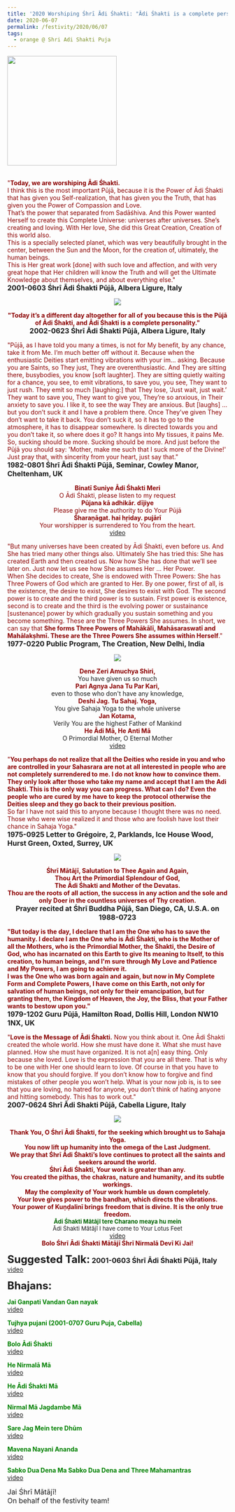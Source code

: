 ```yaml
---
title: '2020 Worshiping Śhrī Ādi Śhakti: "Ādi Śhakti is a complete personality." '
date: 2020-06-07
permalink: /festivity/2020/06/07
tags:
  - orange @ Shri Adi Shakti Puja
---
```


<div style="text-align: left"><img src="/images/image00.png" width="250" /></div><br>

<p>
<font color="DarkRed">"<b>Today, we are worshiping Ādi Śhakti.</b><br>
I think this is the most important Pūjā, because it is the Power of Ādi Śhakti that has given you Self-realization, that has given you the Truth, that has given you the Power of Compassion and Love.<br>
That’s the power that separated from Sadāśhiva. And this Power wanted Herself to create this Complete Universe: universes after universes. She’s creating and loving. With Her love, She did this Great Creation, Creation of this world also.<br>
This is a specially selected planet, which was very beautifully brought in the center, between the Sun and the Moon, for the creation of, ultimately, the human beings.<br>
This is Her great work [done] with such love and affection, and with very great hope that Her children will know the Truth and will get the Ultimate Knowledge about themselves, and about everything else."</font><br>
<font size="+0"><b>2001-0603 Śhrī Ādi Śhakti Pūjā, Albera Ligure, Italy</b></font>
</p>

<div style="text-align: center"><img src="/images/image452.png" /></div>

<p style="text-align:center;">
<font color="DarkRed"><b>"Today it’s a different day altogether for all of you because this is the Pūjā of Ādi Śhakti, and Ādi Śhakti is a complete personality."</b></font><br>
<font size="+0"><b>2002-0623 Śhrī Ādi Śhakti Pūjā, Albera Ligure, Italy</b></font>
</p>

<p>
<font color="DarkRed">"Pūjā, as I have told you many a times, is not for My benefit, by any chance, take it from Me. I’m much better off without it. Because when the enthusiastic Deities start emitting vibrations with your im... asking. Because you are Saints, so They just, They are overenthusiastic. And They are sitting there, busybodies, you know [soft laughter]. They are sitting quietly waiting for a chance, you see, to emit vibrations, to save you, you see, They want to just rush. They emit so much [laughing:] that They lose, ‘Just wait, just wait.’ They want to save you, They want to give you, They’re so anxious, in Their anxiety to save you. I like it, to see the way They are anxious. But [laughs] ... but you don’t suck it and I have a problem there. Once They’ve given They don’t want to take it back. You don’t suck it, so it has to go to the atmosphere, it has to disappear somewhere. Is directed towards you and you don’t take it, so where does it go? It hangs into My tissues, it pains Me.<br>
So, sucking should be more. Sucking should be more. And just before the Pūjā you should say: 'Mother, make me such that I suck more of the Divine!' Just pray that, with sincerity from your heart, just say that."</font><br>
<font size="+0"><b>1982-0801 Śhrī Ādi Śhakti Pūjā, Seminar, Cowley Manor, Cheltenham, UK</b></font>
</p>

<p style="color:DarkRed; text-align:center;">
<b>Binatī Suniye Ādi Śhakti Meri</b><br>
O Ādi Śhakti, please listen to my request<br>
<b>Pūjana kā adhikār. dījiye</b><br>
Please give me the authority to do Your Pūjā<br>
<b>Śharaṇāgat. hai hṛiday. pujārī</b><br>
Your worshipper is surrendered to You from the heart.<br>
<a href="https://www.youtube.com/watch?v=hMK6gaaQ1hU">video</a>
</p>

<p>
<font color="DarkRed">"But many universes have been created by Ādi Śhakti, even before us. And She has tried many other things also. Ultimately She has tried this: She has created Earth and then created us. Now how She has done that we’ll see later on. Just now let us see how She assumes Her ... Her Power.<br>
When She decides to create, She is endowed with Three Powers: She has Three Powers of God which are granted to Her. By one power, first of all, is the existence, the desire to exist, She desires to exist with God. The second power is to create and the third power is to sustain. First power is existence, second is to create and the third is the evolving power or sustainance [sustenance] power by which gradually you sustain something and you become something. These are the Three Powers She assumes. In short, we can say that <b>She forms Three Powers of Mahākālī, Mahāsaraswatī and Mahālakṣhmī. These are the Three Powers She assumes within Herself</b>."</font><br>
<font size="+0"><b>1977-0220 Public Program, The Creation, New Delhi, India</b></font>
</p>

<div style="text-align: center"><img src="/images/image453.png" /></div>

<p style="text-align:center;">
<font color="DarkRed"><b>Dene Zeri Amuchya Shiri,</b></font><br>
You have given us so much<br>
<font color="DarkRed"><b>Pari Agnya Jana Tu Par Kari,</b></font><br>
even to those who don't have any knowledge,<br>
<font color="DarkRed"><b>Deshi Jag. Tu Sahaj. Yoga,</b></font><br>
You give Sahaja Yoga to the whole universe<br>
<font color="DarkRed"><b>Jan Kotama,</b></font><br>
Verily You are the highest Father of Mankind<br>
<font color="DarkRed"><b>He Ādi Mā, He Anti Mā</b></font><br>
O Primordial Mother, O Eternal Mother<br>
<a href="https://www.youtube.com/watch?v=rbi_HSVoF2Q">video</a>
</p>

<p>
<font color="DarkRed">"<b>You perhaps do not realize that all the Deities who reside in you and who are controlled in your Sahasrara are not at all interested in people who are not completely surrendered to me. I do not know how to convince them. They only look after those who take my name and accept that I am the Adi Shakti. This is the only way you can progress. What can I do? Even the people who are cured by me have to keep the protocol otherwise the Deities sleep and they go back to their previous position.</b><br>
So far I have not said this to anyone because I thought there was no need. Those who were wise realized it and those who are foolish have lost their chance in Sahaja Yoga.</b>"</font><br>
<font size="+0"><b>1975-0925 Letter to Grégoire, 2, Parklands, Ice House Wood, Hurst Green, Oxted, Surrey, UK</b></font>
</p>

<div style="text-align: center"><img src="/images/image454.png" /></div>

<p style="text-align:center;">
<font color="DarkRed"><b>Śhrī Mātājī, Salutation to Thee Again and Again,<br>
Thou Art the Primordial Splendour of God,<br>
The Ādi Śhakti and Mother of the Devatas.<br>
Thou are the roots of all action, the success in any action and the sole and only Doer in the countless universes of Thy creation.</b></font><br>
<font size="+0"><b>Prayer recited at Śhrī Buddha Pūjā, San Diego, CA, U.S.A. on 1988-0723</b></font>
</p>

<p>
<font color="DarkRed"><b>"But today is the day, I declare that I am the One who has to save the humanity. I declare I am the One who is Ādi Śhakti, who is the Mother of all the Mothers, who is the Primordial Mother, the Śhakti, the Desire of God, who has incarnated on this Earth to give Its meaning to Itself, to this creation, to human beings, and I'm sure through My Love and Patience and My Powers, I am going to achieve it.<br>
I was the One who was born again and again, but now in My Complete Form and Complete Powers, I have come on this Earth, not only for salvation of human beings, not only for their emancipation, but for granting them, the Kingdom of Heaven, the Joy, the Bliss, that your Father wants to bestow upon you."</b></font><br>
<font size="+0"><b>1979-1202 Guru Pūjā, Hamilton Road, Dollis Hill, London NW10 1NX, UK</b></font>
</p>

<p>
<font color="DarkRed">"<b>Love is the Message of Ādi Śhakti.</b> Now you think about it. One Ādi Śhakti created the whole world. How she must have done it. What she must have planned. How she must have organized. It is not a[n] easy thing. Only because she loved. Love is the expression that you are all there. That is why to be one with Her one should learn to love. Of course in that you have to know that you should forgive. If you don’t know how to forgive and find mistakes of other people you won’t help. What is your now job is, is to see that you are loving, no hatred for anyone, you don’t think of hating anyone and hitting somebody. This has to work out."</font><br>
<font size="+0"><b>2007-0624 Shrī Ādi Shakti Pūjā, Cabella Ligure, Italy</b></font>
</p>

<div style="text-align: center"><img src="/images/image455.png" /></div>

<p style=" text-align:center;">
<font color="DarkRed"><b>Thank You, O Śhrī Ādi Śhakti, for the seeking which brought us to Sahaja Yoga.<br> 
You now lift up humanity into the omega of the Last Judgment.<br>
We pray that Śhrī Ādi Śhakti’s love continues to protect all the saints and seekers around the world.<br>
Śhrī Ādi Śhakti, Your work is greater than any.<br>
You created the pithas, the chakras, nature and humanity, and its subtle workings.<br>
May the complexity of Your work humble us down completely.<br>
Your love gives power to the bandhan, which directs the vibrations.<br>
Your power of Kuṇḍalinī brings freedom that is divine. It is the only true freedom.</b></font><br>
<font color="DarkGreen"><font size="-1"><b>Ādi Śhakti Mātājī tere Charano meaya hu mein</b></font></font><br>
<font size="-1">Ādi Śhakti Mātājī I have come to Your Lotus Feet</font><br>
<a href="https://www.youtube.com/watch?v=L1wSDCxZKS0&index=15&list=PLC8554007A2C98EA0">video</a><br>
<font color="DarkRed"><b>Bolo Śhrī Ādi Śhakti Mātājī Śhrī Nirmalā Devī Ki Jai!
</b></font><br>
</p>

<font size="+2"><b>Suggested Talk:</b></font> 
<font size="+0"><b>2001-0603 Śhrī Ādi Śhakti Pūjā, Italy</b></font>
<a href="https://www.youtube.com/watch?time_continue=2&v=qF_msoSzrr4&feature=emb_logo"> video</a><br>

<font size="+2"><b>Bhajans:</b></font>

<p>
<font color="green"><b>Jai Ganpati Vandan Gan nayak</b></font><br>
<a href="https://www.youtube.com/watch?v=UYUFjJDsD48"> video</a><br>
</p>

<p>
<font color="green"><b>Tujhya pujani (2001-0707 Guru Puja, Cabella)</b></font><br>
<a href="https://seven-teams.github.io/Videos_Links.html">video</a>
</p>
 
<p>
<font color="green"><b>Bolo Ādi Śhakti</b></font><br>
<a href="https://www.youtube.com/watch?v=2EDVlAAUdBg">video</a> 
</p>

<p>
<font color="green"><b>He Nirmalā Mā</b></font><br>
<a href="https://www.youtube.com/watch?v=v7T1xpKkYFU">video</a> 
</p>

<p>
<font color="green"><b> He Ādi Śhakti Mā</b></font><br>
<a href="https://www.youtube.com/watch?v=b7fLaveK-pg&t=117s">video</a> 
</p>

<p>
<font color="green"><b>Nirmal Mā Jagdambe Mā</b></font><br>
<a href="https://www.youtube.com/watch?v=bkuIgsoTXoo">video</a> 
</p>

<p>
<font color="green"><b>Sare Jag Mein tere Dhūm</b></font><br>
<a href="https://www.youtube.com/watch?v=arW9AP5V3tI">video</a> 
</p>

<p>
<font color="green"><b>Mavena Nayani Ananda</b></font><br>
<a href="https://www.youtube.com/watch?v=b30MtjwiJDY">video</a> 
</p>

<p>
<font color="green"><b>Sabko Dua Dena Ma Sabko Dua Dena and Three Mahamantras</b></font><br>
<a href="https://seven-teams.github.io/Videos_Links.html">video</a>
</p>

<p>
<font size="+0">Jai Śhrī Mātājī!<br>
On behalf of the festivity team!</font>
</p>